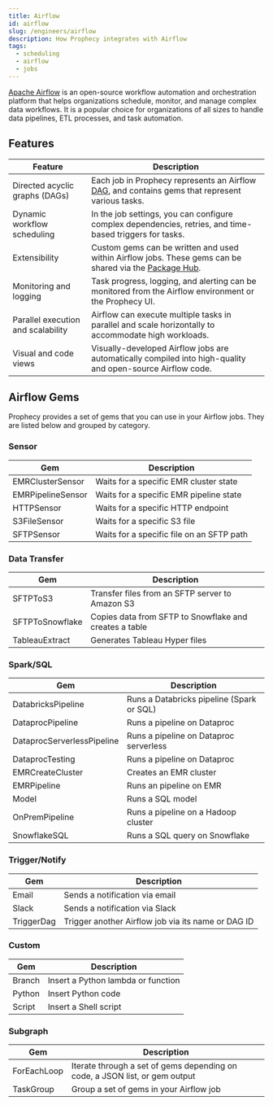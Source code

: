 ```yaml
---
title: Airflow
id: airflow
slug: /engineers/airflow
description: How Prophecy integrates with Airflow
tags:
  - scheduling
  - airflow
  - jobs
---
```


[Apache Airflow](https://airflow.apache.org/) is an open-source workflow automation and orchestration platform that helps organizations schedule, monitor, and manage complex data workflows.
It is a popular choice for organizations of all sizes to handle data pipelines, ETL processes, and task automation.

## Features

| Feature                            | Description                                                                                                                                                                      |
| ---------------------------------- | -------------------------------------------------------------------------------------------------------------------------------------------------------------------------------- |
| Directed acyclic graphs (DAGs)     | Each job in Prophecy represents an Airflow [DAG](https://airflow.apache.org/docs/apache-airflow/stable/core-concepts/dags.html), and contains gems that represent various tasks. |
| Dynamic workflow scheduling        | In the job settings, you can configure complex dependencies, retries, and time-based triggers for tasks.                                                                         |
| Extensibility                      | Custom gems can be written and used within Airflow jobs. These gems can be shared via the [Package Hub](/engineers/package-hub).                                                 |
| Monitoring and logging             | Task progress, logging, and alerting can be monitored from the Airflow environment or the Prophecy UI.                                                                           |
| Parallel execution and scalability | Airflow can execute multiple tasks in parallel and scale horizontally to accommodate high workloads.                                                                             |
| Visual and code views              | Visually-developed Airflow jobs are automatically compiled into high-quality and open-source Airflow code.                                                                       |

## Airflow Gems

Prophecy provides a set of gems that you can use in your Airflow jobs. They are listed below and grouped by category.

### Sensor

<div class="fixed-table">

| Gem               | Description                               |
| ----------------- | ----------------------------------------- |
| EMRClusterSensor  | Waits for a specific EMR cluster state    |
| EMRPipelineSensor | Waits for a specific EMR pipeline state   |
| HTTPSensor        | Waits for a specific HTTP endpoint        |
| S3FileSensor      | Waits for a specific S3 file              |
| SFTPSensor        | Waits for a specific file on an SFTP path |

</div>

### Data Transfer

<div class="fixed-table">

| Gem             | Description                                            |
| --------------- | ------------------------------------------------------ |
| SFTPToS3        | Transfer files from an SFTP server to Amazon S3        |
| SFTPToSnowflake | Copies data from SFTP to Snowflake and creates a table |
| TableauExtract  | Generates Tableau Hyper files                          |

</div>

### Spark/SQL

<div class="fixed-table">

| Gem                        | Description                               |
| -------------------------- | ----------------------------------------- |
| DatabricksPipeline         | Runs a Databricks pipeline (Spark or SQL) |
| DataprocPipeline           | Runs a pipeline on Dataproc               |
| DataprocServerlessPipeline | Runs a pipeline on Dataproc serverless    |
| DataprocTesting            | Runs a pipeline on Dataproc               |
| EMRCreateCluster           | Creates an EMR cluster                    |
| EMRPipeline                | Runs an pipeline on EMR                   |
| Model                      | Runs a SQL model                          |
| OnPremPipeline             | Runs a pipeline on a Hadoop cluster       |
| SnowflakeSQL               | Runs a SQL query on Snowflake             |

</div>

### Trigger/Notify

<div class="fixed-table">

| Gem        | Description                                        |
| ---------- | -------------------------------------------------- |
| Email      | Sends a notification via email                     |
| Slack      | Sends a notification via Slack                     |
| TriggerDag | Trigger another Airflow job via its name or DAG ID |

</div>

### Custom

<div class="fixed-table">

| Gem    | Description                        |
| ------ | ---------------------------------- |
| Branch | Insert a Python lambda or function |
| Python | Insert Python code                 |
| Script | Insert a Shell script              |

</div>

### Subgraph

<div class="fixed-table">

| Gem         | Description                                                                 |
| ----------- | --------------------------------------------------------------------------- |
| ForEachLoop | Iterate through a set of gems depending on code, a JSON list, or gem output |
| TaskGroup   | Group a set of gems in your Airflow job                                     |

</div>

